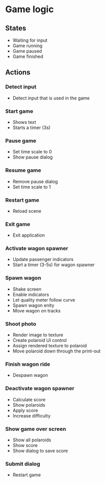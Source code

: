 # Game logic

## States
- Waiting for input
- Game running
- Game paused
- Game finished

## Actions

### Detect input
- Detect input that is used in the game

### Start game
- Shows text
- Starts a timer (3s)

### Pause game
- Set time scale to 0
- Show pause dialog

### Resume game
- Remove pause dialog
- Set time scale to 1

### Restart game
- Reload scene

### Exit game
- Exit application

### Activate wagon spawner
- Update passenger indicators
- Start a timer (3-5s) for wagon spawner

### Spawn wagon
- Shake screen
- Enable indicators
- Let quality meter follow curve
- Spawn wagon enity
- Move wagon on tracks

### Shoot photo
- Render image to texture
- Create polaroid UI control
- Assign rendered texture to polaroid
- Move polaroid down through the print-out

### Finish wagon ride
- Despawn wagon

### Deactivate wagon spawner
- Calculate score
- Show polaroids
- Apply score
- Increase difficulty

### Show game over screen
- Show all polaroids
- Show score
- Show dialog to save score

### Submit dialog
- Restart game